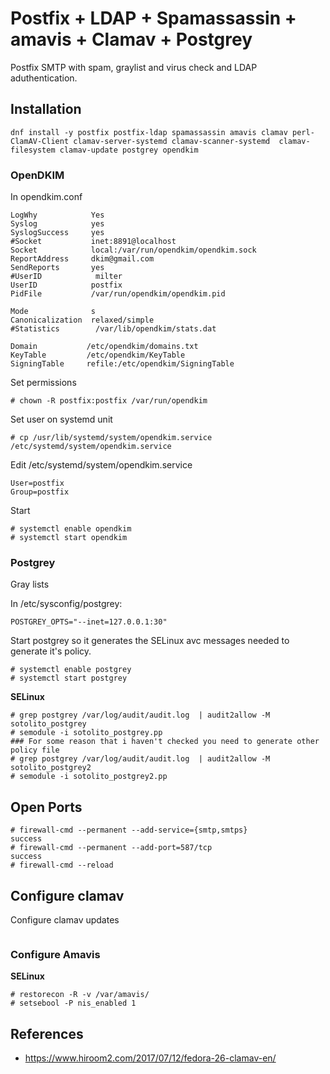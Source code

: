 # Postfix + LDAP + Spamassassin + amavis + Clamav + Postgrey

Postfix SMTP with spam, graylist and virus check and LDAP aduthentication.

## Installation

```
dnf install -y postfix postfix-ldap spamassassin amavis clamav perl-ClamAV-Client clamav-server-systemd clamav-scanner-systemd  clamav-filesystem clamav-update postgrey opendkim
```

### OpenDKIM

In opendkim.conf
```
LogWhy            Yes
Syslog            yes
SyslogSuccess     yes
#Socket           inet:8891@localhost
Socket            local:/var/run/opendkim/opendkim.sock
ReportAddress     dkim@gmail.com
SendReports       yes
#UserID            milter
UserID            postfix
PidFile           /var/run/opendkim/opendkim.pid

Mode              s
Canonicalization  relaxed/simple
#Statistics        /var/lib/opendkim/stats.dat

Domain           /etc/opendkim/domains.txt
KeyTable         /etc/opendkim/KeyTable
SigningTable     refile:/etc/opendkim/SigningTable
```

Set permissions

```
# chown -R postfix:postfix /var/run/opendkim
```

Set user on systemd unit

```
# cp /usr/lib/systemd/system/opendkim.service /etc/systemd/system/opendkim.service
```

Edit /etc/systemd/system/opendkim.service

```
User=postfix
Group=postfix
```


Start 
```
# systemctl enable opendkim
# systemctl start opendkim
```

### Postgrey

Gray lists

In /etc/sysconfig/postgrey:

```
POSTGREY_OPTS="--inet=127.0.0.1:30"
```

Start postgrey so it generates the SELinux avc messages needed to generate it's policy.
```
# systemctl enable postgrey
# systemctl start postgrey
```

**SELinux**
```
# grep postgrey /var/log/audit/audit.log  | audit2allow -M sotolito_postgrey
# semodule -i sotolito_postgrey.pp
### For some reason that i haven't checked you need to generate other policy file
# grep postgrey /var/log/audit/audit.log  | audit2allow -M sotolito_postgrey2
# semodule -i sotolito_postgrey2.pp
```


## Open Ports

```
# firewall-cmd --permanent --add-service={smtp,smtps}
success
# firewall-cmd --permanent --add-port=587/tcp
success
# firewall-cmd --reload
```

## Configure clamav

Configure clamav updates
```

```

### Configure Amavis

**SELinux**
```
# restorecon -R -v /var/amavis/
# setsebool -P nis_enabled 1

```

## References
* https://www.hiroom2.com/2017/07/12/fedora-26-clamav-en/
